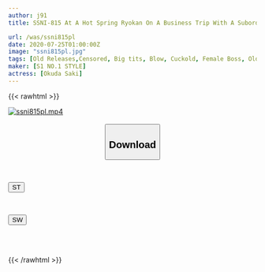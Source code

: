 ```yaml
---
author: j91
title: SSNI-815 At A Hot Spring Ryokan On A Business Trip With A Subordinate Who Hates Us And Cannot Use It, She Is Forced Into A Shared Room... Forcibly Night ● A Female Boss Who Has Been Squid Again And Again... Saki Okuda

url: /was/ssni815pl
date: 2020-07-25T01:00:00Z
image: "ssni815pl.jpg"
tags: [Old Releases,Censored, Big tits, Blow, Cuckold, Female Boss, Older sister, Risky Mosaic, Solowork]
maker: [S1 NO.1 STYLE]
actress: [Okuda Saki]
---
```



{{< rawhtml >}}

<div class="video" data-videoid="2VqBG7LPA6SZdkY">
    <a href="javascript:;">
        <img src="/was/ssni815pl/ssni815pl.jpg" width="WIDTH" height="HEIGHT" alt="ssni815pl.mp4" loading="lazy">
    </a>
</div>

<script type="text/javascript" src="https://j91.asia/asset/on-demand-st.js"></script>

<br>
  <link rel="stylesheet" href="https://j91.asia/asset/bs5.css">
  
  <center>
  <button class="btn btn-primary" type="button" data-bs-toggle="collapse" data-bs-target=".multi-collapse" aria-expanded="false" aria-controls="multiCollapseExample1 multiCollapseExample2"><h2>Download</h2></button></center>
</p>
<div class="row">
  <div class="col">
    <div class="collapse multi-collapse" id="multiCollapseExample1">
      <div class="card card-body">
	      	      <br>
<div class="buttons">  
<p><a href="https://streamtape.to/v/2VqBG7LPA6SZdkY" target="_blank"><button class="btn-hover color-3"><i class="fa fa-download"></i> ST</button></a></p></div>
    </div>
  </div>
</div>
  <div class="col">
    <div class="collapse multi-collapse" id="multiCollapseExample2">
      <div class="card card-body">
	      <br>
<div class="buttons">
<p><a href="https://cdnwish.com/rpswp5yntvpu" target="_blank"><button class="btn-hover color-2"><i class="fa fa-download"></i> SW</button></a></p></div>
<br><br>
      </div>
    </div>
  </div>
</div>

{{< /rawhtml >}}